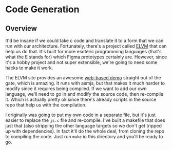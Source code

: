 # Code Generation


## Overview

It'd be insane if we could take c code and translate it to a form that we can
run with our architecture. Fortunately, there's a project called
[ELVM](https://github.com/shinh/elvm) that can help us do that. It's built for
more esoteric programming languages (that's what the E stands for) which Figma
prototypes certainly are. However, since it's a hobby project and not super
extensible, we're going to need some hacks to make it work.

The ELVM site provides an awesome [web-based
demo](http://shinh.skr.jp/elvm/8cc.js.html) straight out of the gate, which is
amazing. It runs with asmjs, but that makes it much harder to modify since it
requires being compiled. If we want to add our own language, we'll need to go in
and modify the source code, then re-compile it. Which is actually pretty ok since
there's already scripts in the source repo that help us with the compilation.

I originally was going to put my own code in a separate file, but it's just
easier to replace the `js.c` file and re-compile. I've built a makefile that
does just that (also stripping the other language targets so we don't get
tripped up with dependencies). In fact it'll do the whole deal, from cloning the
repo to compiling the code. Just run `make` in this directory and you'll be
ready to go.
